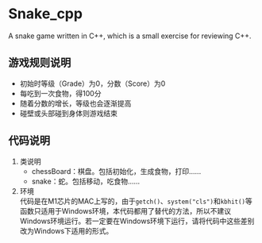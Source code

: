# Snake_cpp
A snake game written in C++, which is a small exercise for reviewing C++. 

## 游戏规则说明
- 初始时等级（Grade）为0，分数（Score）为0
- 每吃到一次食物，得100分
- 随着分数的增长，等级也会逐渐提高
- 碰壁或头部碰到身体则游戏结束

## 代码说明
1. 类说明
    - chessBoard：棋盘。包括初始化，生成食物，打印......
    - snake：蛇。包括移动，吃食物......
2. 环境 \
    代码是在M1芯片的MAC上写的，由于`getch()`、`system("cls")`和`kbhit()`等函数只适用于Windows环境，本代码都用了替代的方法，所以不建议Windows环境运行。若一定要在Windows环境下运行，请将代码中这些差别改为Windows下适用的形式。
